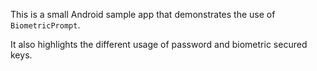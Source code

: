 This is a small Android sample app that demonstrates the use of `BiometricPrompt`.

It also highlights the different usage of password and biometric secured keys. 